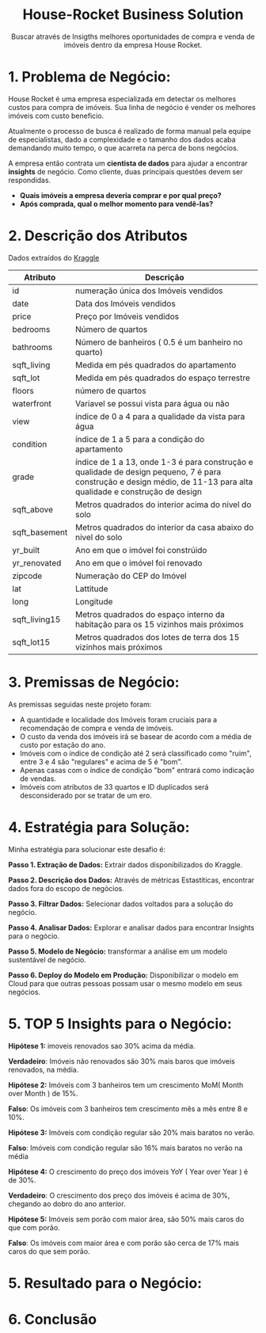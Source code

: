 <h1 align="center">House-Rocket Business Solution</h1>

<p align="center">Buscar através de Insigths melhores oportunidades de compra e venda de imóveis dentro da empresa House Rocket.</p> 

# 1. **Problema de Negócio:**

House Rocket é uma empresa especializada em detectar os melhores custos para compra de imóveis. Sua linha de negócio é vender os melhores imóveis com custo beneficio.

Atualmente o processo de busca é realizado de forma manual pela equipe de especialistas, dado a complexidade e o tamanho dos dados acaba demandando muito tempo, o que acarreta na perca de bons negócios.

A empresa então contrata um **cientista de dados** para ajudar a encontrar **insights** de negócio. Como cliente, duas principais questões devem ser respondidas.

  - **Quais imóveis a empresa deveria comprar e por qual preço?**
  - **Após comprada, qual o melhor momento para vendê-las?** 

# 2. **Descrição dos Atributos**

Dados extraídos do [Kraggle](https://www.kaggle.com/datasets/harlfoxem/housesalesprediction)

| Atributo | Descrição |
|---|---|
| id | numeração única dos Imóveis vendidos|
| date | Data dos Imóveis vendidos |
| price | Preço por Imóveis vendidos |
| bedrooms | Número de quartos |
| bathrooms | Número de banheiros ( 0.5 é um banheiro no quarto)|
| sqft_living | Medida em pés quadrados do apartamento |
| sqft_lot | Medida em pés quadrados do espaço terrestre |
| floors | número de quartos |
| waterfront | Variavel se possui vista para água ou não |
| view | índice de 0 a 4 para a qualidade da vista para água |
| condition  | índice de 1 a 5 para a condição do apartamento |
| grade  | índice de 1 a 13, onde 1-3 é para construção e  qualidade de design pequeno, 7 é para construção e design médio, de 11-13 para alta qualidade e construção     de design |
| sqft_above | Metros quadrados do interior acima do nivel do solo |
| sqft_basement | Metros quadrados do interior da casa abaixo do nivel do solo |
| yr_built | Ano em que o imóvel foi constrúido |
| yr_renovated | Ano em que o imóvel foi renovado |
| zipcode | Numeração do CEP do Imóvel |
| lat | Lattitude |
| long | Longitude |
| sqft_living15 | Metros quadrados do espaço interno da habitação para os 15 vizinhos mais próximos |
| sqft_lot15 | Metros quadrados dos lotes de terra dos 15 vizinhos mais próximos |




# 3. **Premissas de Negócio:**

As premissas seguidas neste projeto foram:

- A quantidade e localidade dos Imóveis foram cruciais para a recomendação de compra e venda de imóveis.
- O custo da venda dos imóveis irá se basear de acordo com a média de custo por estação do ano.
- Imóveis com o índice de condição até 2 será classificado como "ruim", entre 3 e 4 são "regulares" e acima de 5 é "bom".
- Apenas casas com o índice de condição "bom" entrará como indicação de vendas.
- Imóveis com atributos de 33 quartos e ID duplicados será desconsiderado por se tratar de um ero.


# 4. **Estratégia para Solução:**

Minha estratégia para solucionar este desafio é:

**Passo 1. Extração de Dados:** Extrair dados disponibilizados do Kraggle.

**Passo 2. Descrição dos Dados:** Através de métricas Estastíticas, encontrar dados fora do escopo de negócios.

**Passo 3. Filtrar Dados:** Selecionar dados voltados para a solução do negócio.

**Passo 4. Analisar Dados:** Explorar e analisar dados para encontrar Insights para o negócio.

**Passo 5. Modelo de Negócio:** transformar a análise em um modelo sustentável de negócio.

**Passo 6. Deploy do Modelo em Produção:** Disponibilizar o modelo em Cloud para que outras pessoas possam usar o mesmo modelo em seus negócios.


# 5. **TOP 5 Insights para o Negócio:**

**Hipótese 1:** imoveis renovados sao 30% acima da média.

**Verdadeiro**: Imóveis não renovados são 30% mais baros que imóveis renovados, na média.

**Hipótese 2:** Imóveis com 3 banheiros tem um crescimento MoM( Month over Month ) de 15%.

**Falso**: Os imóveis com 3 banheiros tem crescimento mês a mês entre 8 e 10%.

**Hipótese 3:** Imóveis com condição regular são 20% mais baratos no verão.

**Falso**: Imóveis com condição regular são 16% mais baratos no verão na média

**Hipótese 4:** O crescimento do preço dos imóveis YoY ( Year over Year ) é de 30%.

**Verdadeiro**: O crescimento dos preço dos imóveis é acima de 30%, chegando ao dobro do ano anterior.

**Hipótese 5:** Imóveis sem porão com maior área, são 50% mais caros do que com porão.

**Falso**: Os imóveis com maior área e com porão são cerca de 17% mais caros do que sem porão.



# 5. **Resultado para o Negócio:**







# 6. **Conclusão**


